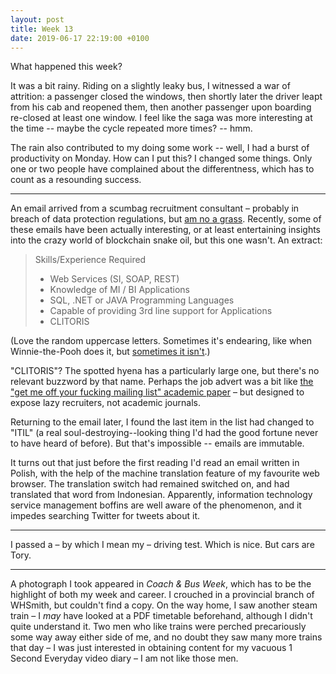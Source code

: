 ```yaml
---
layout: post
title: Week 13
date: 2019-06-17 22:19:00 +0100
---
```


What happened this week?

It was a bit rainy. Riding on a slightly leaky bus, I witnessed a war of attrition: a passenger closed the windows, then shortly later the driver leapt from his cab and reopened them, then another passenger upon boarding re-closed at least one window. I feel like the saga was more interesting at the time -- maybe the cycle repeated more times? -- hmm.

The rain also contributed to my doing some work -- well, I had a burst of productivity on Monday.
How can I put this? I changed some things.
Only one or two people have complained about the differentness, which has to count as a resounding success.

---

An email arrived from a scumbag recruitment consultant – probably in breach of data protection regulations, but [am no a grass](https://www.google.com/search?q=am+no+a+grass).
Recently, some of these emails have been actually interesting, or at least entertaining insights into the crazy world of blockchain snake oil, but this one wasn't. An extract:

> Skills/Experience Required
>
> * Web Services (SI, SOAP, REST)
> * Knowledge of MI / BI Applications
> * SQL, .NET or JAVA Programming Languages
> * Capable of providing 3rd line support for Applications
> * CLITORIS

(Love the random uppercase letters. Sometimes it's endearing, like when Winnie-the-Pooh does it, but [sometimes it isn't](https://www.google.com/search?q=trump+uppercase+letters).)

"CLITORIS"?
The spotted hyena has a particularly large one, but there's no relevant buzzword by that name.
Perhaps the job advert was a bit like [the "get me off your fucking mailing list" academic paper](https://en.wikipedia.org/wiki/List_of_scholarly_publishing_stings) – but designed to expose lazy recruiters, not academic journals.

Returning to the email later, I found the last item in the list had changed to "ITIL" (a real soul-destroying--looking thing I'd had the good fortune never to have heard of before). But that's impossible -- emails are immutable.

It turns out that just before the first reading I'd read an email written in Polish,
with the help of the machine translation feature of my favourite web browser.
The translation switch had remained switched on, and had translated that word from Indonesian.
Apparently, information technology service management boffins are well aware of the phenomenon, and it impedes searching Twitter for tweets about it.

---

I passed a – by which I mean my – driving test. Which is nice. But cars are Tory.

---

A photograph I took appeared in <cite>Coach & Bus Week</cite>, which has to be the highlight of both my week and career.
I crouched in a provincial branch of WHSmith, but couldn't find a copy.
On the way home, I saw another steam train – I _may_ have looked at a PDF timetable beforehand, although I didn't quite understand it.
Two men who like trains were perched precariously some way away either side of me, and no doubt they saw many more trains that day –
I was just interested in obtaining content for my vacuous 1 Second Everyday video diary – I am not like those men.
